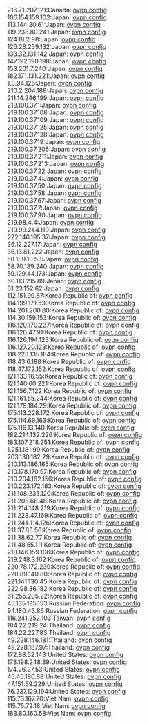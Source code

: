 216.71.207.121:Canada: [ovpn config](vpn/216_71_207_121.ovpn)  
106.154.159.102:Japan: [ovpn config](vpn/106_154_159_102.ovpn)  
113.144.20.61:Japan: [ovpn config](vpn/113_144_20_61.ovpn)  
119.238.80.241:Japan: [ovpn config](vpn/119_238_80_241.ovpn)  
124.18.2.98:Japan: [ovpn config](vpn/124_18_2_98.ovpn)  
126.28.239.132:Japan: [ovpn config](vpn/126_28_239_132.ovpn)  
133.32.131.142:Japan: [ovpn config](vpn/133_32_131_142.ovpn)  
147.192.190.198:Japan: [ovpn config](vpn/147_192_190_198.ovpn)  
153.201.7.240:Japan: [ovpn config](vpn/153_201_7_240.ovpn)  
182.171.131.221:Japan: [ovpn config](vpn/182_171_131_221.ovpn)  
1.0.94.126:Japan: [ovpn config](vpn/1_0_94_126.ovpn)  
210.2.204.188:Japan: [ovpn config](vpn/210_2_204_188.ovpn)  
211.14.246.199:Japan: [ovpn config](vpn/211_14_246_199.ovpn)  
219.100.37.1:Japan: [ovpn config](vpn/219_100_37_1.ovpn)  
219.100.37.108:Japan: [ovpn config](vpn/219_100_37_108.ovpn)  
219.100.37.109:Japan: [ovpn config](vpn/219_100_37_109.ovpn)  
219.100.37.125:Japan: [ovpn config](vpn/219_100_37_125.ovpn)  
219.100.37.138:Japan: [ovpn config](vpn/219_100_37_138.ovpn)  
219.100.37.19:Japan: [ovpn config](vpn/219_100_37_19.ovpn)  
219.100.37.205:Japan: [ovpn config](vpn/219_100_37_205.ovpn)  
219.100.37.211:Japan: [ovpn config](vpn/219_100_37_211.ovpn)  
219.100.37.213:Japan: [ovpn config](vpn/219_100_37_213.ovpn)  
219.100.37.22:Japan: [ovpn config](vpn/219_100_37_22.ovpn)  
219.100.37.4:Japan: [ovpn config](vpn/219_100_37_4.ovpn)  
219.100.37.50:Japan: [ovpn config](vpn/219_100_37_50.ovpn)  
219.100.37.58:Japan: [ovpn config](vpn/219_100_37_58.ovpn)  
219.100.37.67:Japan: [ovpn config](vpn/219_100_37_67.ovpn)  
219.100.37.7:Japan: [ovpn config](vpn/219_100_37_7.ovpn)  
219.100.37.90:Japan: [ovpn config](vpn/219_100_37_90.ovpn)  
219.98.4.4:Japan: [ovpn config](vpn/219_98_4_4.ovpn)  
219.99.244.110:Japan: [ovpn config](vpn/219_99_244_110.ovpn)  
222.146.195.37:Japan: [ovpn config](vpn/222_146_195_37.ovpn)  
36.12.227.17:Japan: [ovpn config](vpn/36_12_227_17.ovpn)  
36.13.81.222:Japan: [ovpn config](vpn/36_13_81_222.ovpn)  
58.189.10.53:Japan: [ovpn config](vpn/58_189_10_53.ovpn)  
58.70.189.240:Japan: [ovpn config](vpn/58_70_189_240.ovpn)  
59.129.44.173:Japan: [ovpn config](vpn/59_129_44_173.ovpn)  
60.113.215.89:Japan: [ovpn config](vpn/60_113_215_89.ovpn)  
61.23.152.62:Japan: [ovpn config](vpn/61_23_152_62.ovpn)  
112.151.99.87:Korea Republic of: [ovpn config](vpn/112_151_99_87.ovpn)  
114.199.171.53:Korea Republic of: [ovpn config](vpn/114_199_171_53.ovpn)  
114.201.200.80:Korea Republic of: [ovpn config](vpn/114_201_200_80.ovpn)  
114.30.159.153:Korea Republic of: [ovpn config](vpn/114_30_159_153.ovpn)  
116.120.179.237:Korea Republic of: [ovpn config](vpn/116_120_179_237.ovpn)  
116.120.47.91:Korea Republic of: [ovpn config](vpn/116_120_47_91.ovpn)  
116.126.194.123:Korea Republic of: [ovpn config](vpn/116_126_194_123.ovpn)  
116.127.20.123:Korea Republic of: [ovpn config](vpn/116_127_20_123.ovpn)  
118.223.135.184:Korea Republic of: [ovpn config](vpn/118_223_135_184.ovpn)  
118.43.6.188:Korea Republic of: [ovpn config](vpn/118_43_6_188.ovpn)  
118.47.172.152:Korea Republic of: [ovpn config](vpn/118_47_172_152.ovpn)  
121.133.16.55:Korea Republic of: [ovpn config](vpn/121_133_16_55.ovpn)  
121.140.60.221:Korea Republic of: [ovpn config](vpn/121_140_60_221.ovpn)  
121.156.7.122:Korea Republic of: [ovpn config](vpn/121_156_7_122.ovpn)  
121.161.55.244:Korea Republic of: [ovpn config](vpn/121_161_55_244.ovpn)  
121.179.184.29:Korea Republic of: [ovpn config](vpn/121_179_184_29.ovpn)  
175.113.228.172:Korea Republic of: [ovpn config](vpn/175_113_228_172.ovpn)  
175.114.69.163:Korea Republic of: [ovpn config](vpn/175_114_69_163.ovpn)  
175.116.13.140:Korea Republic of: [ovpn config](vpn/175_116_13_140.ovpn)  
182.214.132.226:Korea Republic of: [ovpn config](vpn/182_214_132_226.ovpn)  
183.107.218.251:Korea Republic of: [ovpn config](vpn/183_107_218_251.ovpn)  
1.251.181.99:Korea Republic of: [ovpn config](vpn/1_251_181_99.ovpn)  
203.130.182.29:Korea Republic of: [ovpn config](vpn/203_130_182_29.ovpn)  
210.113.186.165:Korea Republic of: [ovpn config](vpn/210_113_186_165.ovpn)  
210.178.170.97:Korea Republic of: [ovpn config](vpn/210_178_170_97.ovpn)  
210.204.182.156:Korea Republic of: [ovpn config](vpn/210_204_182_156.ovpn)  
210.223.172.183:Korea Republic of: [ovpn config](vpn/210_223_172_183.ovpn)  
211.108.235.120:Korea Republic of: [ovpn config](vpn/211_108_235_120.ovpn)  
211.208.68.48:Korea Republic of: [ovpn config](vpn/211_208_68_48.ovpn)  
211.214.148.219:Korea Republic of: [ovpn config](vpn/211_214_148_219.ovpn)  
211.228.47.169:Korea Republic of: [ovpn config](vpn/211_228_47_169.ovpn)  
211.244.114.126:Korea Republic of: [ovpn config](vpn/211_244_114_126.ovpn)  
211.37.83.56:Korea Republic of: [ovpn config](vpn/211_37_83_56.ovpn)  
211.38.62.77:Korea Republic of: [ovpn config](vpn/211_38_62_77.ovpn)  
211.48.55.111:Korea Republic of: [ovpn config](vpn/211_48_55_111.ovpn)  
218.146.159.106:Korea Republic of: [ovpn config](vpn/218_146_159_106.ovpn)  
219.248.3.162:Korea Republic of: [ovpn config](vpn/219_248_3_162.ovpn)  
220.78.172.239:Korea Republic of: [ovpn config](vpn/220_78_172_239.ovpn)  
220.89.140.80:Korea Republic of: [ovpn config](vpn/220_89_140_80.ovpn)  
221.141.130.45:Korea Republic of: [ovpn config](vpn/221_141_130_45.ovpn)  
222.98.36.182:Korea Republic of: [ovpn config](vpn/222_98_36_182.ovpn)  
61.255.205.22:Korea Republic of: [ovpn config](vpn/61_255_205_22.ovpn)  
45.135.135.153:Russian Federation: [ovpn config](vpn/45_135_135_153.ovpn)  
94.180.43.86:Russian Federation: [ovpn config](vpn/94_180_43_86.ovpn)  
116.241.252.103:Taiwan: [ovpn config](vpn/116_241_252_103.ovpn)  
184.22.219.24:Thailand: [ovpn config](vpn/184_22_219_24.ovpn)  
184.22.227.83:Thailand: [ovpn config](vpn/184_22_227_83.ovpn)  
49.228.146.181:Thailand: [ovpn config](vpn/49_228_146_181.ovpn)  
49.228.187.97:Thailand: [ovpn config](vpn/49_228_187_97.ovpn)  
172.88.52.143:United States: [ovpn config](vpn/172_88_52_143.ovpn)  
173.198.248.39:United States: [ovpn config](vpn/173_198_248_39.ovpn)  
174.26.27.53:United States: [ovpn config](vpn/174_26_27_53.ovpn)  
45.45.190.88:United States: [ovpn config](vpn/45_45_190_88.ovpn)  
47.151.59.229:United States: [ovpn config](vpn/47_151_59_229.ovpn)  
76.237.129.194:United States: [ovpn config](vpn/76_237_129_194.ovpn)  
115.73.167.20:Viet Nam: [ovpn config](vpn/115_73_167_20.ovpn)  
115.75.72.18:Viet Nam: [ovpn config](vpn/115_75_72_18.ovpn)  
183.80.160.58:Viet Nam: [ovpn config](vpn/183_80_160_58.ovpn)  
